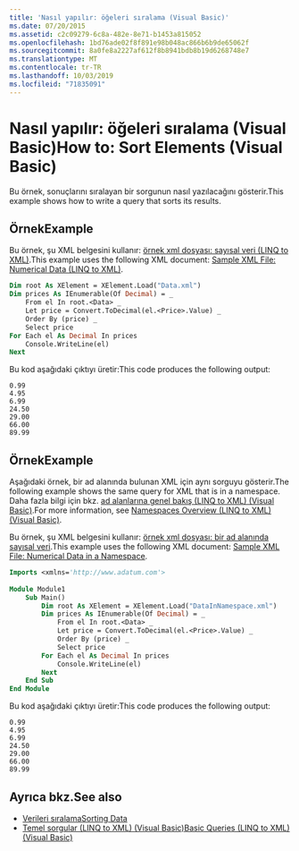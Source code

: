 ```yaml
---
title: 'Nasıl yapılır: öğeleri sıralama (Visual Basic)'
ms.date: 07/20/2015
ms.assetid: c2c09279-6c8a-482e-8e71-b1453a815052
ms.openlocfilehash: 1bd76ade02f8f891e98b048ac866b6b9de65062f
ms.sourcegitcommit: 8a0fe8a2227af612f8b8941bdb8b19d6268748e7
ms.translationtype: MT
ms.contentlocale: tr-TR
ms.lasthandoff: 10/03/2019
ms.locfileid: "71835091"
---
```

# <a name="how-to-sort-elements-visual-basic"></a><span data-ttu-id="44893-102">Nasıl yapılır: öğeleri sıralama (Visual Basic)</span><span class="sxs-lookup"><span data-stu-id="44893-102">How to: Sort Elements (Visual Basic)</span></span>
<span data-ttu-id="44893-103">Bu örnek, sonuçlarını sıralayan bir sorgunun nasıl yazılacağını gösterir.</span><span class="sxs-lookup"><span data-stu-id="44893-103">This example shows how to write a query that sorts its results.</span></span>  
  
## <a name="example"></a><span data-ttu-id="44893-104">Örnek</span><span class="sxs-lookup"><span data-stu-id="44893-104">Example</span></span>  
 <span data-ttu-id="44893-105">Bu örnek, şu XML belgesini kullanır: [örnek xml dosyası: sayısal veri (LINQ to XML)](../../../../visual-basic/programming-guide/concepts/linq/sample-xml-file-numerical-data-linq-to-xml.md).</span><span class="sxs-lookup"><span data-stu-id="44893-105">This example uses the following XML document: [Sample XML File: Numerical Data (LINQ to XML)](../../../../visual-basic/programming-guide/concepts/linq/sample-xml-file-numerical-data-linq-to-xml.md).</span></span>  
  
```vb  
Dim root As XElement = XElement.Load("Data.xml")  
Dim prices As IEnumerable(Of Decimal) = _  
    From el In root.<Data> _  
    Let price = Convert.ToDecimal(el.<Price>.Value) _  
    Order By (price) _  
    Select price  
For Each el As Decimal In prices  
    Console.WriteLine(el)  
Next  
```  
  
 <span data-ttu-id="44893-106">Bu kod aşağıdaki çıktıyı üretir:</span><span class="sxs-lookup"><span data-stu-id="44893-106">This code produces the following output:</span></span>  
  
```console  
0.99  
4.95  
6.99  
24.50  
29.00  
66.00  
89.99  
```  
  
## <a name="example"></a><span data-ttu-id="44893-107">Örnek</span><span class="sxs-lookup"><span data-stu-id="44893-107">Example</span></span>  
 <span data-ttu-id="44893-108">Aşağıdaki örnek, bir ad alanında bulunan XML için aynı sorguyu gösterir.</span><span class="sxs-lookup"><span data-stu-id="44893-108">The following example shows the same query for XML that is in a namespace.</span></span> <span data-ttu-id="44893-109">Daha fazla bilgi için bkz. [ad alanlarına genel bakış (LINQ to XML) (Visual Basic)](namespaces-overview-linq-to-xml.md).</span><span class="sxs-lookup"><span data-stu-id="44893-109">For more information, see [Namespaces Overview (LINQ to XML) (Visual Basic)](namespaces-overview-linq-to-xml.md).</span></span>  
  
 <span data-ttu-id="44893-110">Bu örnek, şu XML belgesini kullanır: [örnek xml dosyası: bir ad alanında sayısal veri](../../../../visual-basic/programming-guide/concepts/linq/sample-xml-file-numerical-data-in-a-namespace.md).</span><span class="sxs-lookup"><span data-stu-id="44893-110">This example uses the following XML document: [Sample XML File: Numerical Data in a Namespace](../../../../visual-basic/programming-guide/concepts/linq/sample-xml-file-numerical-data-in-a-namespace.md).</span></span>  
  
```vb  
Imports <xmlns='http://www.adatum.com'>  
  
Module Module1  
    Sub Main()  
        Dim root As XElement = XElement.Load("DataInNamespace.xml")  
        Dim prices As IEnumerable(Of Decimal) = _  
            From el In root.<Data> _  
            Let price = Convert.ToDecimal(el.<Price>.Value) _  
            Order By (price) _  
            Select price  
        For Each el As Decimal In prices  
            Console.WriteLine(el)  
        Next  
    End Sub  
End Module  
```  
  
 <span data-ttu-id="44893-111">Bu kod aşağıdaki çıktıyı üretir:</span><span class="sxs-lookup"><span data-stu-id="44893-111">This code produces the following output:</span></span>  
  
```console  
0.99  
4.95  
6.99  
24.50  
29.00  
66.00  
89.99  
```  
  
## <a name="see-also"></a><span data-ttu-id="44893-112">Ayrıca bkz.</span><span class="sxs-lookup"><span data-stu-id="44893-112">See also</span></span>

- [<span data-ttu-id="44893-113">Verileri sıralama</span><span class="sxs-lookup"><span data-stu-id="44893-113">Sorting Data</span></span>](../../../../visual-basic/programming-guide/concepts/linq/sorting-data.md)
- [<span data-ttu-id="44893-114">Temel sorgular (LINQ to XML) (Visual Basic)</span><span class="sxs-lookup"><span data-stu-id="44893-114">Basic Queries (LINQ to XML) (Visual Basic)</span></span>](../../../../visual-basic/programming-guide/concepts/linq/basic-queries-linq-to-xml.md)
